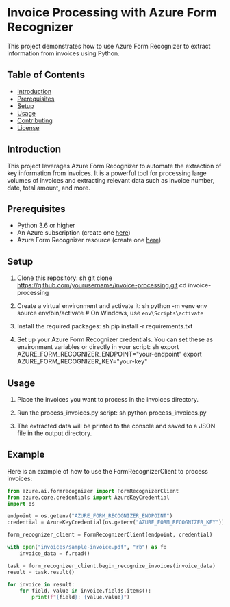 # Invoice Processing with Azure Form Recognizer

This project demonstrates how to use Azure Form Recognizer to extract information from invoices using Python.

## Table of Contents

- [Introduction](#introduction)
- [Prerequisites](#prerequisites)
- [Setup](#setup)
- [Usage](#usage)
- [Contributing](#contributing)
- [License](#license)

## Introduction

This project leverages Azure Form Recognizer to automate the extraction of key information from invoices. It is a powerful tool for processing large volumes of invoices and extracting relevant data such as invoice number, date, total amount, and more.

## Prerequisites

- Python 3.6 or higher
- An Azure subscription (create one [here](https://azure.microsoft.com/en-us/free/))
- Azure Form Recognizer resource (create one [here](https://portal.azure.com/))

## Setup

1. Clone this repository:
    sh
    git clone https://github.com/yourusername/invoice-processing.git
    cd invoice-processing
    

2. Create a virtual environment and activate it:
    sh
    python -m venv env
    source env/bin/activate  # On Windows, use `env\Scripts\activate`
    

3. Install the required packages:
    sh
    pip install -r requirements.txt
    

4. Set up your Azure Form Recognizer credentials. You can set these as environment variables or directly in your script:
    sh
    export AZURE_FORM_RECOGNIZER_ENDPOINT="your-endpoint"
    export AZURE_FORM_RECOGNIZER_KEY="your-key"
    

## Usage

1. Place the invoices you want to process in the invoices directory.

2. Run the process_invoices.py script:
    sh
    python process_invoices.py
    

3. The extracted data will be printed to the console and saved to a JSON file in the output directory.

## Example

Here is an example of how to use the FormRecognizerClient to process invoices:

```python
from azure.ai.formrecognizer import FormRecognizerClient
from azure.core.credentials import AzureKeyCredential
import os

endpoint = os.getenv("AZURE_FORM_RECOGNIZER_ENDPOINT")
credential = AzureKeyCredential(os.getenv("AZURE_FORM_RECOGNIZER_KEY"))

form_recognizer_client = FormRecognizerClient(endpoint, credential)

with open("invoices/sample-invoice.pdf", "rb") as f:
    invoice_data = f.read()

task = form_recognizer_client.begin_recognize_invoices(invoice_data)
result = task.result()

for invoice in result:
    for field, value in invoice.fields.items():
        print(f"{field}: {value.value}")
